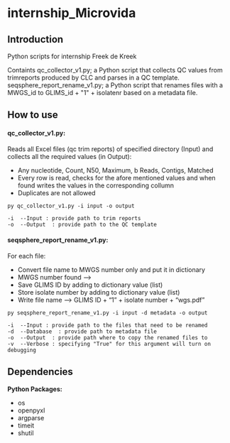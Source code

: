 # internship_Microvida
## Introduction
Python scripts for internship Freek de Kreek

Containts qc_collector_v1.py; a Python script that collects QC values from trimreports produced by CLC and parses in a QC template.
seqsphere_report_rename_v1.py; a Python script that renames files with a MWGS_id to GLIMS_id + "1" + isolatenr based on a metadata file.


## How to use
#### qc_collector_v1.py:
Reads all Excel files (qc trim reports) of specified  directory (Input) and collects all the required values (in Output):
- Any nucleotide, Count, N50, Maximum, b Reads, Contigs, Matched
- Every row is read, checks for the afore mentioned values and when found writes the values in the corresponding collumn
- Duplicates are not allowed

```
py qc_collector_v1.py -i input -o output

-i  --Input : provide path to trim reports
-o  --Output  : provide path to the QC template
```

#### seqsphere_report_rename_v1.py:
For each file:
- Convert file name to MWGS number only and put it in dictionary
- MWGS number found -->
- Save GLIMS ID by adding to dictionary value (list)
- Store isolate number by adding to dictionary value (list)
- Write file name --> GLIMS ID + “1” + isolate number + “wgs.pdf”

```
py seqsphere_report_rename_v1.py -i input -d metadata -o output

-i  --Input : provide path to the files that need to be renamed
-d  --Database  : provide path to metadata file
-o  --Output  : provide path where to copy the renamed files to
-v  --Verbose : specifying "True" for this argument will turn on debugging
```

## Dependencies
**Python Packages:**
- os
- openpyxl
- argparse
- timeit
- shutil
